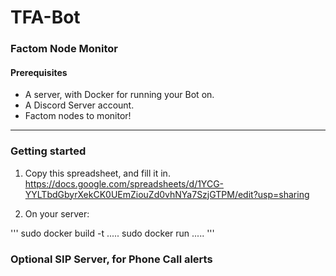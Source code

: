 # TFA-Bot
### Factom Node Monitor

#### Prerequisites
* A server, with Docker for running your Bot on.
* A Discord Server account.
* Factom nodes to monitor!
----

### Getting started

1. Copy this spreadsheet, and fill it in.
https://docs.google.com/spreadsheets/d/1YCG-YYLTbdGbyrXekCK0UEmZiouZd0vhNYa7SzjGTPM/edit?usp=sharing

2. On your server:

'''
sudo docker build -t .....
sudo docker run .....
'''

### Optional SIP Server, for Phone Call alerts
